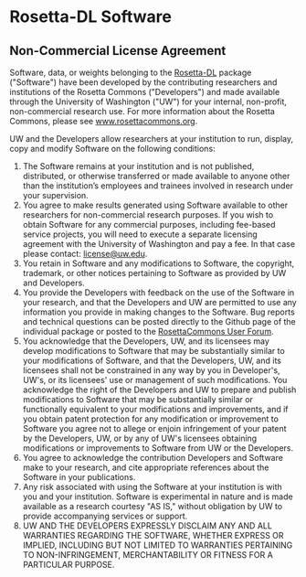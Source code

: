 Rosetta-DL Software
================

Non-Commercial License Agreement
--------------------------

Software, data, or weights belonging to the [Rosetta-DL](https://github.com/RosettaCommons/Rosetta-DL) package ("Software") have been developed by the contributing researchers and institutions of the Rosetta Commons ("Developers") and made available through the University of Washington ("UW") for your internal, non-profit, non-commercial research use. For more information about the Rosetta Commons, please see www.rosettacommons.org.

UW and the Developers allow researchers at your institution to run, display, copy and modify Software on the following conditions:

1. The Software remains at your institution and is not published, distributed, or otherwise transferred or made available to anyone other than the institution’s employees and trainees involved in research under your supervision. 
2. You agree to make results generated using Software available to other researchers for non-commercial research purposes. If you wish to obtain Software for any commercial purposes, including fee-based service projects, you will need to execute a separate licensing agreement with the University of Washington and pay a fee. In that case please contact: license@uw.edu.
3. You retain in Software and any modifications to Software, the copyright, trademark, or other notices pertaining to Software as provided by UW and Developers.
4. You provide the Developers with feedback on the use of the Software in your research, and that the Developers and UW are permitted to use any information you provide in making changes to the Software. Bug reports and technical questions can be posted directly to the Github page of the individual package or posted to  the [RosettaCommons User Forum](https://www.rosettacommons.org/forum).
5. You acknowledge that the Developers, UW, and its licensees may develop modifications to Software that may be substantially similar to your modifications of Software, and that the Developers, UW, and its licensees shall not be constrained in any way by you in Developer's, UW's, or its licensees' use or management of such modifications. You acknowledge the right of the Developers and UW to prepare and publish modifications to Software that may be substantially similar or functionally equivalent to your modifications and improvements, and if you obtain patent protection for any modification or improvement to Software you agree not to allege or enjoin infringement of your patent by the Developers, UW, or by any of UW's licensees obtaining modifications or improvements to Software from UW or the Developers.
6. You agree to acknowledge the contribution Developers and Software make to your research, and cite appropriate references about the Software in your publications.
7. Any risk associated with using the Software at your institution is with you and your institution. Software is experimental in nature and is made available as a research courtesy "AS IS," without obligation by UW to provide accompanying services or support.
8. UW AND THE DEVELOPERS EXPRESSLY DISCLAIM ANY AND ALL WARRANTIES REGARDING THE SOFTWARE, WHETHER EXPRESS OR IMPLIED, INCLUDING BUT NOT LIMITED TO WARRANTIES PERTAINING TO NON-INFRINGEMENT, MERCHANTABILITY OR FITNESS FOR A PARTICULAR PURPOSE.
